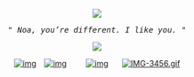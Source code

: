 <p align="center" width="100%"> <img src="https://komarev.com/ghpvc/?username=callthedoctor&label=✦&color=140f06">

<p align="center"> 
<tt><i>" Noa, you’re different. I like you. "</i></tt>
<p align="center"> 

<p align="center" width="100%">
    <img src="https://i.postimg.cc/J4HyQyzK/Untitled1012-20250616173825.png">
    
</p>


<div id="header" align="center">

[![img](https://files.catbox.moe/nu7gab.png)](https://rentry.co/brendanstevekemp)⠀
[![img](https://files.catbox.moe/79mxta.png)‎](https://spacedogs.atabook.org/)⠀⠀⠀
[![img](https://files.catbox.moe/7ilr7r.png)](https://pronouns.cc/@hanniballecter)⠀⠀
[![IMG-3456.gif](https://i.postimg.cc/Nf7Zz5H6/IMG-3456.gif)](https://postimg.cc/rKshdygs)

 
